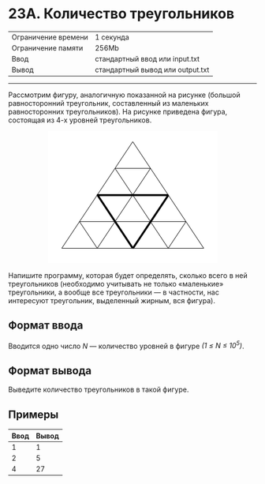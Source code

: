 # 23A. Количество треугольников

<table>
  <tr>
  	<td>Ограничение времени</td>
  	<td>1 секунда</td>
  </tr>
  <tr>
  	<td>Ограничение памяти</td>
  	<td>256Mb</td>
  </tr>
  <tr>
  	<td>Ввод</td>
  	<td>стандартный ввод или input.txt</td>
  </tr>
  <tr>
  	<td>Вывод</td>
  	<td>стандартный вывод или output.txt</td>
  </tr>
</table>

---
Рассмотрим фигуру, аналогичную показанной на рисунке (большой равносторонний треугольник, составленный из маленьких равносторонних треугольников). На рисунке приведена фигура, состоящая из 4-х уровней треугольников.

<p align="center">
    <img width="343" height="267" src="https://github.com/dedmouze/Yandex-Algorithm-Trainings/blob/main/%D0%A2%D1%80%D0%B5%D0%BD%D0%B8%D1%80%D0%BE%D0%B2%D0%BA%D0%B0%203.0/23A.%20%D0%9A%D0%BE%D0%BB%D0%B8%D1%87%D0%B5%D1%81%D1%82%D0%B2%D0%BE%20%D1%82%D1%80%D0%B5%D1%83%D0%B3%D0%BE%D0%BB%D1%8C%D0%BD%D0%B8%D0%BA%D0%BE%D0%B2/%D0%91%D0%BE%D0%BB%D1%8C%D1%88%D0%BE%D0%B9%20%D1%80%D0%B0%D0%B2%D0%BD%D0%BE%D1%81%D1%82%D0%BE%D1%80%D0%BE%D0%BD%D0%BD%D0%B8%D0%B9%20%D1%82%D1%80%D0%B5%D1%83%D0%B3%D0%BE%D0%BB%D1%8C%D0%BD%D0%B8%D0%BA%2C%20%D1%81%D0%BE%D1%81%D1%82%D0%B0%D0%B2%D0%BB%D0%B5%D0%BD%D0%BD%D1%8B%D0%B9%20%D0%B8%D0%B7%20%D0%BC%D0%B0%D0%BB%D0%B5%D0%BD%D1%8C%D0%BA%D0%B8%D1%85%20%D1%80%D0%B0%D0%B2%D0%BD%D0%BE%D1%81%D1%82%D0%BE%D1%80%D0%BE%D0%BD%D0%BD%D0%B8%D1%85%20%D1%82%D1%80%D0%B5%D1%83%D0%B3%D0%BE%D0%BB%D1%8C%D0%BD%D0%B8%D0%BA%D0%BE%D0%B2.png" alt="Большой равносторонний треугольник, составленный из маленьких равносторонних треугольников">
</p>

Напишите программу, которая будет определять, сколько всего в ней треугольников (необходимо учитывать не только «маленькие» треугольники, а вообще все треугольники — в частности, нас интересуют треугольник, выделенный жирным, вся фигура).

## Формат ввода

Вводится одно число *N* — количество уровней в фигуре *(1 ≤ N ≤ 10<sup>5</sup>)*.

## Формат вывода

Выведите количество треугольников в такой фигуре.

## Примеры

|Ввод|Вывод|
|---|---|
|1|1|
|2|5|
|4|27|
